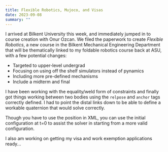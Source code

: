 ```yaml
---
title: Flexible Robotics, Mujoco, and Visas
date: 2023-09-08
summary: ""
---
```


I arrived at Bilkent University this week, and immediately jumped in to course creation with Onur Ozcan.  We filed the paperwork to create _Flexible Robotics_, a new course in the Bilkent Mechanical Engineering Department that will be thematically linked to my foldable robotics course back at ASU, with a few potential changes:

* Targeted to upper-level undergrad
* Focusing on using off the shelf simulators instead of pynamics
* Including more pre-defined mechanisms
* Include a midterm and final

I have been working with the equality/weld form of constraints and finally got things working between two bodies using the ```relpose``` and ```anchor``` tags correctly defined.  I had to point the distal links down to be able to define a workable quaternion that would solve correctly.

Though you have to use the position in XML, you can use the initial configuration at t=0 to assist the solver in starting from a more valid configuration.

I also am working on getting my visa and work exemption applications ready...